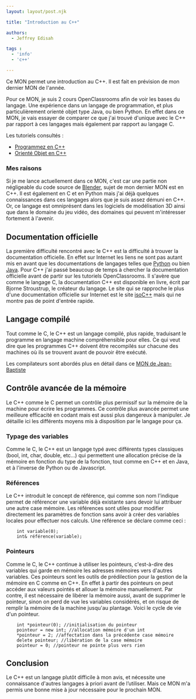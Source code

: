 ```yaml
---
layout: layout/post.njk

title: "Introduction au C++"

authors:
  - Jeffrey Edisah

tags :
  - 'info'
  - 'c++'

---
```


<!-- début résumé -->

Ce MON permet une introduction au C++. Il est fait en prévision de mon dernier MON de l'année.

<!-- fin résumé -->

Pour ce MON, je suis 2 cours OpenClassrooms afin de voir les bases du langage. Une expérience dans un langage de programmation, et plus particulièrement orienté objet type Java, ou bien Python. En effet dans ce MON, je vais essayer de comparer ce que j'ai trouvé d'unique avec le C++ par rapport à ces langages mais également par rapport au langage C.

Les tutoriels consultés :
- [Programmez en C++](https://openclassrooms.com/fr/courses/1894236-apprenez-a-programmer-en-c)
- [Orienté Objet en C++](https://openclassrooms.com/fr/courses/7137751-programmez-en-oriente-objet-avec-c)

### Mes raisons

Si je me lance actuellement dans ce MON, c'est car une partie non négligeable du code source de [Blender](https://www.blender.org/), sujet de mon dernier MON est en C++. Il est également en C et en Python mais j'ai déjà quelques connaissances dans ces langages alors que je suis assez démuni en C++. Or, ce langage est omniprésent dans les logiciels de modélisation 3D ainsi que dans le domaine du jeu vidéo, des domaines qui peuvent m'intéresser fortement à l'avenir.

## Documentation officielle

La première difficulté rencontré avec le C++ est la difficulté à trouver la documentation officielle. En effet sur Internet les liens ne sont pas autant mis en avant que les documentations de langages telles que [Python](https://docs.python.org/fr/3/) ou bien [Java](https://docs.oracle.com/en/java/). Pour C++ j'ai passé beaucoup de temps à chercher la documentation officielle avant de partir sur les tutoriels OpenClassrooms. Il s'avère que comme le langage C, la documentation C++ est disponible en livre, écrit par Bjorne Stroustrup, le créateur du langage. Le site qui se rapproche le plus d'une documentation officielle sur Internet est le site [isoC++](https://isocpp.org/) mais qui ne montre pas de point d'entrée rapide.

## Langage compilé

Tout comme le C, le C++ est un langage compilé, plus rapide, traduisant le programme en langage machine compréhensible pour elles. Ce qui veut dire que les programmes C++ doivent être recompilés sur chacune des machines où ils se trouvent avant de pouvoir être exécuté.

Les compilateurs sont abordés plus en détail dans ce [MON de Jean-Baptiste](../../../JBD/Mes_MON/compiler)

## Contrôle avancée de la mémoire

Le C++ comme le C permet un contrôle plus permissif sur la mémoire de la machine pour écrire les programmes. Ce contrôle plus avancée permet une meilleure efficacité en codant mais est aussi plus dangereux à manipuler. Je détaille ici les différents moyens mis à disposition par le langage pour ça.

### Typage des variables

Comme le C, le C++ est un langage typé avec différents types classiques (bool, int, char, double, etc...) qui permettent une allocation précise de la mémoire en fonction du type de la fonction, tout comme en C++ et en Java, et à l'inverse de Python ou de Javascript.

### Références

Le C++ introduit le concept de référence, qui comme son nom l'indique permet de référencer une variable déjà existante sans devoir lui attribuer une autre case mémoire. Les références sont utiles pour modifier directement les paramètres de fonction sans avoir à créer des variables locales pour effectuer nos calculs. Une référence se déclare comme ceci :

        int variable(0); 
        int& référence(variable);

### Pointeurs

Comme le C, le C++ continue à utiliser les pointeurs, c'est-à-dire des variables qui garde en mémoire les adresses mémoires vers d'autres variables. Ces pointeurs sont les outils de prédilection pour la gestion de la mémoire en C comme en C++. En effet à partir des pointeurs on peut accéder aux valeurs pointés et allouer la mémoire manuellement. Par contre, il est nécessaire de libérer la mémoire aussi, avant de supprimer le pointeur, sinon on perd de vue les variables considérés, et on risque de remplir la mémoire de la machine jusqu'au plantage. Voici le cycle de vie d'un pointeur.

        int *pointeur(0); //initialisation du pointeur
        pointeur = new int; //allocation mémoire d'un int
        *pointeur = 2; //affectation dans la précédente case mémoire
        delete pointeur; //libération de la case mémoire
        pointeur = 0; //pointeur ne pointe plus vers rien


## Conclusion

Le C++ est un langage plutôt difficile à mon avis, et nécessite une connaissance d'autres langages à priori avant de l’utiliser. Mais ce MON m'a permis une bonne mise à jour nécessaire pour le prochain MON.